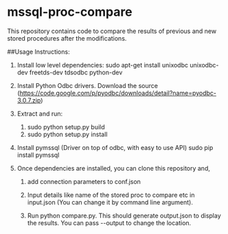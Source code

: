mssql-proc-compare
==================

This repository contains code to compare the results of previous and new stored procedures after the modifications.


##Usage Instructions:


1. Install low level dependencies:
    sudo apt-get install unixodbc unixodbc-dev freetds-dev tdsodbc python-dev


2. Install Python Odbc drivers.
    Download the source (https://code.google.com/p/pyodbc/downloads/detail?name=pyodbc-3.0.7.zip)


3. Extract and run:
    1. sudo python setup.py build
    2. sudo python setup.py install
  

4. Install pymssql (Driver on top of odbc, with easy to use API)
    sudo pip install pymssql


5. Once dependencies are installed, you can clone this repository and,
    1. add connection parameters to conf.json
    
    2. Input details like name of the stored proc to compare etc in input.json (You can change it by command line argument).
  
    3. Run python compare.py. This should generate output.json to display the results. You can pass --output to change the location.



